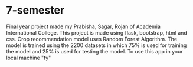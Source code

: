 ﻿# 7-semester
Final year project made my Prabisha, Sagar, Rojan of Academia International College.
This project is made using flask, bootstrap, html and css. 
Crop recommendation model uses Random Forest Algorithm.
The model is trained using the 2200 datasets in which 75% is used for training the model and 25% is used for testing the model.
To use this app in your local machine "ty"

